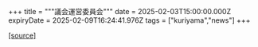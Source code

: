 +++
title = """議会運営委員会"""
date = 2025-02-03T15:00:00.000Z
expiryDate = 2025-02-09T16:24:41.976Z
tags = ["kuriyama","news"]
+++


[[source]](https://www.town.kuriyama.hokkaido.jp/site/gikai/29874.html)
